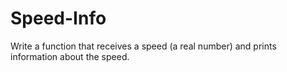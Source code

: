# Speed-Info
Write a function that receives a speed (a real number) and prints information about the speed.
